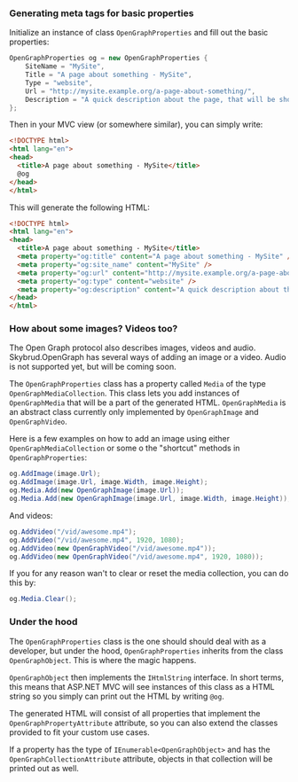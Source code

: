 ### Generating meta tags for basic properties

Initialize an instance of class `OpenGraphProperties` and fill out the basic properties:
```C#
OpenGraphProperties og = new OpenGraphProperties {
    SiteName = "MySite",
    Title = "A page about something - MySite",
    Type = "website",
    Url = "http://mysite.example.org/a-page-about-something/",
    Description = "A quick description about the page, that will be shown when sharing the page on services like Facebook."
};
```

Then in your MVC view (or somewhere similar), you can simply write:

```HTML
<!DOCTYPE html>
<html lang="en">
<head>
  <title>A page about something - MySite</title>
  @og
</head>
</html>
```

This will generate the following HTML:

```HTML
<!DOCTYPE html>
<html lang="en">
<head>
  <title>A page about something - MySite</title>
  <meta property="og:title" content="A page about something - MySite" />
  <meta property="og:site_name" content="MySite" />
  <meta property="og:url" content="http://mysite.example.org/a-page-about-something/" />
  <meta property="og:type" content="website" />
  <meta property="og:description" content="A quick description about the page, that will be shown when sharing the page on services like Facebook." />
</head>
</html>
```





### How about some images? Videos too?

The Open Graph protocol also describes images, videos and audio. Skybrud.OpenGraph has several ways of adding an image or a video. Audio is not supported yet, but will be coming soon.

The `OpenGraphProperties` class has a property called `Media` of the type `OpenGraphMediaCollection`. This class lets you add instances of `OpenGraphMedia` that will be a part of the generated HTML. `OpenGraphMedia` is an abstract class currently only implemented by `OpenGraphImage` and `OpenGraphVideo`.

Here is a few examples on how to add an image using either `OpenGraphMediaCollection` or some o the "shortcut" methods in `OpenGraphProperties`:

```C#
og.AddImage(image.Url);
og.AddImage(image.Url, image.Width, image.Height);
og.Media.Add(new OpenGraphImage(image.Url));
og.Media.Add(new OpenGraphImage(image.Url, image.Width, image.Height));
```

And videos:

```C#
og.AddVideo("/vid/awesome.mp4");
og.AddVideo("/vid/awesome.mp4", 1920, 1080);
og.AddVideo(new OpenGraphVideo("/vid/awesome.mp4"));
og.AddVideo(new OpenGraphVideo("/vid/awesome.mp4", 1920, 1080));
```

If you for any reason wan't to clear or reset the media collection, you can do this by:

```C#
og.Media.Clear();
```






### Under the hood

The `OpenGraphProperties` class is the one should should deal with as a developer, but under the hood, `OpenGraphProperties` inherits from the class `OpenGraphObject`. This is where the magic happens.

`OpenGraphObject` then implements the `IHtmlString` interface. In short terms, this means that ASP.NET MVC will see instances of this class as a HTML string so you simply can print out the HTML by writing `@og`.

The generated HTML will consist of all properties that implement the `OpenGraphPropertyAttribute` attribute, so you can also extend the classes provided to fit your custom use cases.

If a property has the type of `IEnumerable<OpenGraphObject>` and has the `OpenGraphCollectionAttribute` attribute, objects in that collection will be printed out as well.
